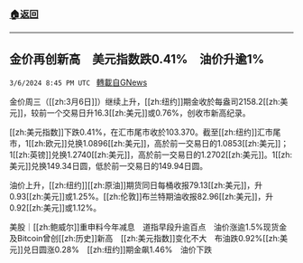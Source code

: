 ###  [:house:返回](README.md)
---


## 金价再创新高　美元指数跌0.41%　油价升逾1%
`3/6/2024 8:45 PM UTC ` [轉載自GNews](https://gnews.org/articles/2371677)

金价周三（[[zh:3月6日]]）继续上升，[[zh:纽约]]期金收於每盎司2158.2[[zh:美元]]，较前一个交易日升16.3[[zh:美元]]或0.76%，创收市新高纪录。

[[zh:美元指数]]下跌0.41%，在汇市尾市收於103.370。截至[[zh:纽约]]汇市尾市，1[[zh:欧元]]兑换1.0896[[zh:美元]]，高於前一交易日的1.0853[[zh:美元]]；1[[zh:英镑]]兑换1.2740[[zh:美元]]，高於前一交易日的1.2702[[zh:美元]]。1[[zh:美元]]兑换149.34日圆，低於前一交易日的149.94日圆。

油价上升，[[zh:纽约]][[zh:原油]]期货同日每桶收报79.13[[zh:美元]]，升0.93[[zh:美元]]或1.25%。[[zh:伦敦]]布兰特期油收报82.96[[zh:美元]]，升0.92[[zh:美元]]或1.12%。

美股｜[[zh:鲍威尔]]重申料今年减息　道指早段升逾百点　油价涨逾1.5%现货金及Bitcoin曾创[[zh:历史]]新高　[[zh:美元指数]]变化不大　布油跌0.92%[[zh:美元]]兑日圆涨0.28%　[[zh:纽约]]期金飙1.46%　油价下跌
